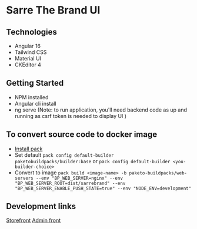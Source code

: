 # Sarre The Brand UI

## Technologies
* Angular 16
* Tailwind CSS
* Material UI
* CKEditor 4

## Getting Started
* NPM installed
* Angular cli install
* ng serve (Note: to run application, you'll need backend code as up and running as csrf token is needed to display UI )

## To convert source code to docker image
* [Install pack](https://buildpacks.io/docs/tools/pack/)
* Set default `pack config default-builder paketobuildpacks/builder:base` or `pack config default-builder <you-builder-choice>`
* Convert to image `pack build <image-name> -b paketo-buildpacks/web-servers --env "BP_WEB_SERVER=nginx" --env "BP_WEB_SERVER_ROOT=dist/sarrebrand" --env "BP_WEB_SERVER_ENABLE_PUSH_STATE=true" --env "NODE_ENV=development"`

## Development links
[Storefront](https://server.emmanueluluabuike.com/)
[Admin front](https://server.emmanueluluabuike.com/admin)
